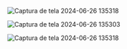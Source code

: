 ![Captura de tela 2024-06-26 135318](https://github.com/cauelima777/WorkShop-Cinco/assets/103838608/fc0917fa-f321-4924-90c5-1c9613e9d454)



![Captura de tela 2024-06-26 135303](https://github.com/cauelima777/WorkShop-Cinco/assets/103838608/f4ae3d45-df02-4e67-9baa-45b3deb37ab3)



![Captura de tela 2024-06-26 135318](https://github.com/cauelima777/WorkShop-Cinco/assets/103838608/f9b1c4e2-0f6d-4d30-9108-e870e1782339)
